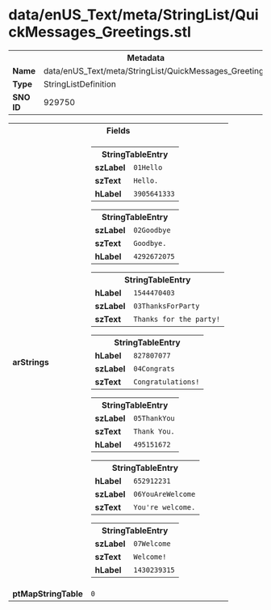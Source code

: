<h1>data/enUS_Text/meta/StringList/QuickMessages_Greetings.stl</h1><table><tr><th colspan="100%">Metadata</th></tr><tr><td><b>Name</b></td><td>data/enUS_Text/meta/StringList/QuickMessages_Greetings.stl</td></tr><tr><td><b>Type</b></td><td>StringListDefinition</td></tr><tr><td><b>SNO ID</b></td><td>929750</td></tr></table>

<table><tr><th colspan="100%">Fields</th></tr><tr><td><b>arStrings</b></td><td><table><tr><th colspan="100%">StringTableEntry</th></tr><tr><td><b>szLabel</b></td><td><code>01Hello</code></td></tr><tr><td><b>szText</b></td><td><code>Hello.</code></td></tr><tr><td><b>hLabel</b></td><td><code>3905641333</code></td></tr></table>


<table><tr><th colspan="100%">StringTableEntry</th></tr><tr><td><b>szLabel</b></td><td><code>02Goodbye</code></td></tr><tr><td><b>szText</b></td><td><code>Goodbye.</code></td></tr><tr><td><b>hLabel</b></td><td><code>4292672075</code></td></tr></table>


<table><tr><th colspan="100%">StringTableEntry</th></tr><tr><td><b>hLabel</b></td><td><code>1544470403</code></td></tr><tr><td><b>szLabel</b></td><td><code>03ThanksForParty</code></td></tr><tr><td><b>szText</b></td><td><code>Thanks for the party!</code></td></tr></table>


<table><tr><th colspan="100%">StringTableEntry</th></tr><tr><td><b>hLabel</b></td><td><code>827807077</code></td></tr><tr><td><b>szLabel</b></td><td><code>04Congrats</code></td></tr><tr><td><b>szText</b></td><td><code>Congratulations!</code></td></tr></table>


<table><tr><th colspan="100%">StringTableEntry</th></tr><tr><td><b>szLabel</b></td><td><code>05ThankYou</code></td></tr><tr><td><b>szText</b></td><td><code>Thank You.</code></td></tr><tr><td><b>hLabel</b></td><td><code>495151672</code></td></tr></table>


<table><tr><th colspan="100%">StringTableEntry</th></tr><tr><td><b>hLabel</b></td><td><code>652912231</code></td></tr><tr><td><b>szLabel</b></td><td><code>06YouAreWelcome</code></td></tr><tr><td><b>szText</b></td><td><code>You're welcome.</code></td></tr></table>


<table><tr><th colspan="100%">StringTableEntry</th></tr><tr><td><b>szLabel</b></td><td><code>07Welcome</code></td></tr><tr><td><b>szText</b></td><td><code>Welcome!</code></td></tr><tr><td><b>hLabel</b></td><td><code>1430239315</code></td></tr></table>


</td></tr><tr><td><b>ptMapStringTable</b></td><td><code>0</code></td></tr></table>

